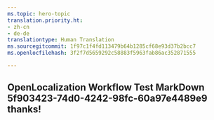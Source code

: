 ```yaml
---
ms.topic: hero-topic
translation.priority.ht:
- zh-cn
- de-de
translationtype: Human Translation
ms.sourcegitcommit: 1f97c1f4fd113479b64b1285cf68e93d37b2bcc7
ms.openlocfilehash: 3f2f7d5659292c58883f5963fab86ac352871555

---
```

## OpenLocalization Workflow Test MarkDown 5f903423-74d0-4242-98fc-60a97e4489e9 thanks!



<!--HONumber=Aug16_HO4-->



